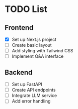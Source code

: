 # TODO List

## Frontend
- [x] Set up Next.js project
- [ ] Create basic layout
- [ ] Add styling with Tailwind CSS
- [ ] Implement Q&A interface

## Backend
- [ ] Set up FastAPI
- [ ] Create API endpoints
- [ ] Integrate LLM service
- [ ] Add error handling
